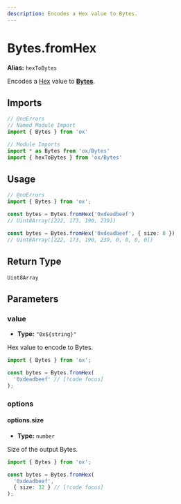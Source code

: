 ```yaml
---
description: Encodes a Hex value to Bytes.
---
```


# Bytes.fromHex

**Alias:** `hexToBytes`

Encodes a [Hex](#TODO) value to **[Bytes](/api/bytes)**.

## Imports

```ts twoslash
// @noErrors
// Named Module Import 
import { Bytes } from 'ox'

// Module Imports
import * as Bytes from 'ox/Bytes'
import { hexToBytes } from 'ox/Bytes'
```

## Usage

```ts twoslash
// @noErrors
import { Bytes } from 'ox';

const bytes = Bytes.fromHex('0xdeadbeef')
// Uint8Array([222, 173, 190, 239])

const bytes = Bytes.fromHex('0xdeadbeef', { size: 8 })
// Uint8Array([222, 173, 190, 239, 0, 0, 0, 0])
```

## Return Type

`Uint8Array`

## Parameters

### value

- **Type:** `"0x${string}"`

Hex value to encode to Bytes.

```ts twoslash
import { Bytes } from 'ox';

const bytes = Bytes.fromHex(
  '0xdeadbeef' // [!code focus]
);
```

### options

#### options.size

- **Type:** `number`

Size of the output Bytes.

```ts twoslash
import { Bytes } from 'ox';

const bytes = Bytes.fromHex(
  '0xdeadbeef',
  { size: 32 } // [!code focus]
);
```